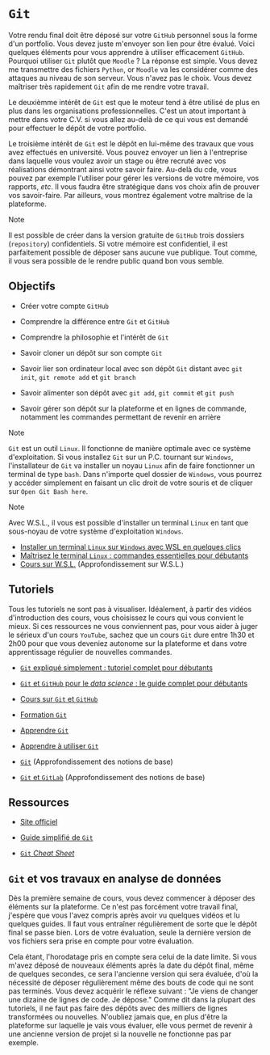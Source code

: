 # `Git`

Votre rendu final doit être déposé sur votre `GitHub` personnel sous la forme d'un portfolio. Vous devez juste m'envoyer son lien pour être évalué. Voici quelques éléments pour vous apprendre à utiliser efficacement `GitHub`. Pourquoi utiliser `Git` plutôt que `Moodle` ? La réponse est simple. Vous devez me transmettre des fichiers `Python`, or `Moodle` va les considérer comme des attaques au niveau de son serveur. Vous n'avez pas le choix. Vous devez maîtriser très rapidement `Git` afin de me rendre votre travail.

Le deuxièmme intérêt de `Git` est que le moteur tend à être utilisé de plus en plus dans les organisations professionnelles. C'est un atout important à mettre dans votre C.V. si vous allez au-delà de ce qui vous est demandé pour effectuer le dépôt de votre portfolio.

Le troisième intérêt de `Git` est le dépôt en lui-même des travaux que vous avez effectués en université. Vous pouvez envoyer un lien à l'entreprise dans laquelle vous voulez avoir un stage ou être recruté avec vos réalisations démontrant ainsi votre savoir faire. Au-delà du cde, vous pouvez par exemple l'utiliser pour gérer les versions de votre mémoire, vos rapports, *etc*. Il vous faudra être stratégique dans vos choix afin de prouver vos savoir-faire. Par ailleurs, vous montrez également votre maîtrise de la plateforme.

> [!NOTE]
> Il est possible de créer dans la version gratuite de `GitHub` trois dossiers (`repository`) confidentiels. Si votre mémoire est confidentiel, il est parfaitement possible de déposer sans aucune vue publique. Tout comme, il vous sera possible de le rendre public quand bon vous semble.

## Objectifs

- Créer votre compte `GitHub`

- Comprendre la différence entre `Git` et `GitHub`

- Comprendre la philosophie et l'intérêt de `Git`

- Savoir cloner un dépôt sur son compte `Git`

- Savoir lier son ordinateur local avec son dépôt `Git` distant avec `git init`, `git remote add` et `git branch`

- Savoir alimenter son dépôt avec `git add`, `git commit` et `git push`

- Savoir gérer son dépôt sur la plateforme et en lignes de commande, notamment les commandes permettant de revenir en arrière

> [!NOTE]
> `Git` est un outil `Linux`. Il fonctionne de manière optimale avec ce système d'exploitation. Si vous installez `Git` sur un P.C. tournant sur `Windows`, l'installateur de `Git` va installer un noyau `Linux` afin de faire fonctionner un terminal de type `bash`. Dans n'importe quel dossier de `Windows`, vous pourrez y accéder simplement en faisant un clic droit de votre souris et de cliquer sur `Open Git Bash here`.

> [!NOTE]
> Avec W.S.L., il vous est possible d'installer un terminal `Linux` en tant que sous-noyau de votre système d'exploitation `Windows`.
> - [Installer un terminal `Linux` sur `Windows` avec WSL en quelques clics](https://www.youtube.com/watch?v=VuXpOXhn2Hk)
> - [Maîtrisez le terminal `Linux` : commandes essentielles pour débutants](https://www.youtube.com/watch?v=GHPxJ7kPCcI)
> - [Cours sur W.S.L.](https://www.youtube.com/watch?v=uLbyhmpnbnE&list=PLSuzYIVSEUT4LyB66TpKeCUmbTteLYrXz) (Approfondissement sur W.S.L.)

## Tutoriels

Tous les tutoriels ne sont pas à visualiser. Idéalement, à partir des vidéos d'introduction des cours, vous choisissez le cours qui vous convient le mieux. Si ces ressources ne vous conviennent pas, pour vous aider à juger le sérieux d'un cours `YouTube`, sachez que un cours `Git` dure entre 1h30 et 2h00 pour que vous deveniez autonome sur la plateforme et dans votre apprentissage régulier de nouvelles commandes.

- [`Git` expliqué simplement : tutoriel complet pour débutants](https://www.youtube.com/watch?v=anP0LBVhUzA)

- [`Git` et `GitHub` pour le *data science* : le guide complet pour débutants](https://www.youtube.com/watch?v=xwFj6WCJW0I)

- [Cours sur `Git` et `GitHub`](https://www.youtube.com/watch?v=rcsqG0ZXXNk&list=PLLBWkn1N0gl7AO56vpDPWsKeDfYjEaZWT)

- [Formation `Git`](https://www.youtube.com/watch?v=rP3T0Ee6pLU&list=PLjwdMgw5TTLXuY5i7RW0QqGdW0NZntqiP)

- [Apprendre `Git`](https://www.youtube.com/watch?v=PjTilX5DeyM&list=PLtAnN3kwIVucWlr1pyfnmw8qCNaq0tusi)

- [Apprendre à utiliser `Git`](https://www.youtube.com/watch?v=A5_kJps4qjc&list=PLsm134NGfeYP67pmUoKSWb53lqVqA7oTg)

- [`Git`](https://www.youtube.com/watch?v=0sGQgfUdCAY&list=PLn6POgpklwWpUfM8BaIU1deH6peqHdmWL) (Approfondissement des notions de base)

- [`Git` et `GitLab`](https://www.youtube.com/watch?v=q5E-scBPYFA&list=PLn6POgpklwWrRoZZXv0xf71mvT4E0QDOF) (Approfondissement des notions de base)

## Ressources

- [Site officiel](https://git-scm.com/)

- [Guide simplifié de `Git`](./PDF/Pardo-Julen-2016-Git-Tutorial.pdf)

- [`Git` *Cheat Sheet*](./PDF/Git-Cheat-Sheet.pdf)







## `Git` et vos travaux en analyse de données

Dès la première semaine de cours, vous devez commencer à déposer des éléments sur la plateforme. Ce n'est pas forcément votre travail final, j'espère que vous l'avez compris après avoir vu quelques vidéos et lu quelques guides. Il faut vous entraîner régulièrement de sorte que le dépôt final se passe bien. Lors de votre évaluation, seule la dernière version de vos fichiers sera prise en compte pour votre évaluation.

Cela étant, l'horodatage pris en compte sera celui de la date limite. Si vous m'avez déposé de nouveaux éléments après la date du dépôt final, même de quelques secondes, ce sera l'ancienne version qui sera évaluée, d'où la nécessité de déposer régulièrement même des bouts de code qui ne sont pas terminés. Vous devez acquérir le réflexe suivant : "Je viens de changer une dizaine de lignes de code. Je dépose." Comme dit dans la plupart des tutoriels, il ne faut pas faire des dépôts avec des milliers de lignes transformées ou nouvelles. N'oubliez jamais que, en plus d'être la plateforme sur laquelle je vais vous évaluer, elle vous permet de revenir à une ancienne version de projet si la nouvelle ne fonctionne pas par exemple.

